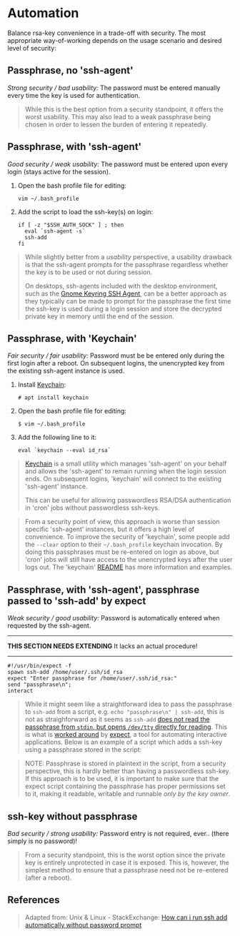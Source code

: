 # Automation

Balance rsa-key convenience in a trade-off with security. The most appropriate way-of-working depends on the usage scenario and desired level of security:

## Passphrase, no 'ssh-agent'

_Strong security / bad usability:_
The password must be entered manually every time the key is used for authentication.

> While this is the best option from a security standpoint, it offers the worst usability. This may also lead to a weak passphrase being chosen in order to lessen the burden of entering it repeatedly.

## Passphrase, with 'ssh-agent'

_Good security / weak usability:_
The password must be entered upon every login (stays active for the session).


1. Open the bash profile file for editing:

	```
	vim ~/.bash_profile
	```

2. Add the script to load the ssh-key(s) on login:

	```shell
	if [ -z "$SSH_AUTH_SOCK" ] ; then
	  eval `ssh-agent -s`
	  ssh-add
	fi
	```

> While slightly better from a _usability_ perspective, a usability drawback is that the ssh-agent prompts for the passphrase regardless whether the key is to be used or not during session.
>
> On desktops, ssh-agents included with the desktop environment, such as the [Gnome Keyring SSH Agent][1], can be a better approach as they typically can be made to prompt for the passphrase the first time the ssh-key is used during a login session and store the decrypted private key in memory until the end of the session.

## Passphrase, with 'Keychain'
_Fair security / fair usability:_
Password must be be entered only during the first login after a reboot. On subsequent logins, the unencrypted key from the existing ssh-agent instance is used.

1. Install [Keychain][2]:

	```
	# apt install keychain
	```

2. Open the bash profile file for editing:

	```
	$ vim ~/.bash_profile
	```

3. Add the following line to it:

	```
	eval `keychain --eval id_rsa`
	```

> [Keychain][2] is a small utility which manages 'ssh-agent' on your behalf and allows the 'ssh-agent' to remain running when the login session ends. On subsequent logins, 'keychain' will connect to the existing 'ssh-agent' instance.
>
> This can be useful for allowing passwordless RSA/DSA authentication in 'cron' jobs without passwordless ssh-keys.


> From a security point of view, this approach is worse than session specific 'ssh-agent' instances, but it offers a high level of convenience. To improve the security of 'keychain', some people add the `--clear` option to their `~/.bash_profile` keychain invocation. By doing this passphrases must be re-entered on login as above, but 'cron' jobs will still have access to the unencrypted keys after the user logs out. The 'keychain' [README][3] has more information and examples.


## Passphrase, with 'ssh-agent', passphrase passed to 'ssh-add' by expect

_Weak security / good usability:_
Password is automatically entered when requested by the ssh-agent.

-----

**THIS SECTION NEEDS EXTENDING**
It lacks an actual procedure!

-----

```shell
#!/usr/bin/expect -f
spawn ssh-add /home/user/.ssh/id_rsa
expect "Enter passphrase for /home/user/.ssh/id_rsa:"
send "passphrase\n";
interact
```

> While it might seem like a straightforward idea to pass the passphrase to `ssh-add` from a script, e.g. `echo "passphrase\n" | ssh-add`, this is not as straighforward as it seems as `ssh-add` [does not read the passphrase from `stdin`, but opens `/dev/tty` directly for reading][4]. This is what is [worked around][5] by [expect][6], a tool for automating interactive applications. Below is an example of a script which adds a ssh-key using a passphrase stored in the script:


> NOTE: Passphrase is stored in plaintext in the script, from a security perspective, this is hardly better than having a passwordless ssh-key. If this approach is to be used, it is important to make sure that the expect script containing the passphrase has proper permissions set to it, making it readable, writable and runnable _only by the key owner_.

## ssh-key without passphrase

_Bad security / strong usability:_
Password entry is not required, ever.. (there simply is no password)!

> From a security standpoint, this is the worst option since the private key is entirely unprotected in case it is exposed. This is, however, the simplest method to ensure that a passphrase need not be re-entered (after a reboot).

## References

> Adapted from: Unix & Linux - StackExchange:
> [How can i run ssh add automatically without password prompt][7]


[1]:https://wiki.gnome.org/Projects/GnomeKeyring/Ssh
[2]:http://github.com/funtoo/keychain
[3]:www.funtoo.org/Keychain
[4]:http://superuser.com/questions/569432/why-can-i-see-password-prompts-through-redirecting-output
[5]:http://stackoverflow.com/questions/459182/using-expect-to-pass-a-password-to-ssh
[6]:http://expect.sourceforge.net/
[7]:https://unix.stackexchange.com/questions/90853/how-can-i-run-ssh-add-automatically-without-password-prompt/90869#90869
